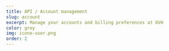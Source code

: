 ```yaml
---
title: API / Account management
slug: account
excerpt: Manage your accounts and billing preferences at OVH
color: grey
img: icone-user.png
order: 2
---
```

